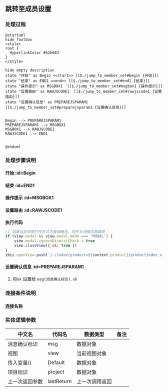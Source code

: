 ## 跳转至成员设置 <!-- {docsify-ignore-all} -->

   

### 处理过程

```plantuml
@startuml
hide footbox
<style>
root {
  HyperlinkColor #42b983
}
</style>

hide empty description
state "开始" as Begin <<start>> [[$./jump_to_member_set#begin {开始}]]
state "结束" as END1 <<end>> [[$./jump_to_member_set#end1 {结束}]]
state "操作提示" as MSGBOX1  [[$./jump_to_member_set#msgbox1 {操作提示}]]
state "设置路由" as RAWJSCODE1  [[$./jump_to_member_set#rawjscode1 {设置路由}]]
state "设置确认信息" as PREPAREJSPARAM1  [[$./jump_to_member_set#preparejsparam1 {设置确认信息}]]


Begin --> PREPAREJSPARAM1
PREPAREJSPARAM1 --> MSGBOX1
MSGBOX1 --> RAWJSCODE1
RAWJSCODE1 --> END1


@enduml
```


### 处理步骤说明

#### 开始 :id=Begin




#### 结束 :id=END1




#### 操作提示 :id=MSGBOX1




#### 设置路由 :id=RAWJSCODE1



<p class="panel-title"><b>执行代码</b></p>

```javascript
// 如果当前视图打开方式为普通模态，则先关闭模态再跳转
if (view.modal && view.modal.mode === 'MODAL') {
	view.modal.ignoreDismissCheck = true
	view.closeView({ ok: true })
}
ibiz.openView.push(`/-/index/product=${context.product}/productindex_view/srfnav=usrdrgroup1228809432/productdetails_setting_view/srfnav=root%3Anormal%3Amember/product_membergrid_view_config/-`);
```

#### 设置确认信息 :id=PREPAREJSPARAM1



1. 将`ok` 设置给  `msg(消息确认标识).ok`

### 连接条件说明
#### 连接名称 




### 实体逻辑参数

|    中文名   |    代码名    |  数据类型      |备注 |
| --------| --------| --------  | --------   |
|消息确认标识|msg|数据对象||
|视图|view|当前视图对象||
|传入变量(<i class="fa fa-check"/></i>)|Default|数据对象||
|项目标识|project|数据对象||
|上一次返回参数|lastReturn|上一次调用返回||
